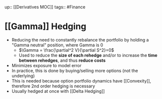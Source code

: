 up:: [[Derivatives MOC]]
tags:: #Finance 
# [[Gamma]] Hedging
- Reducing the need to constantly rebalance the portfolio by holding a "Gamma neutral" position, where Gamma is 0
	- $\Gamma = \frac{\partial^2 V}{\partial S^2}=0$
	- Used to reduce the **size of each rehedge** and/or to increase the **time between rehedges**, and thus **reduce costs**
- Minimizes exposure to model error
- In practice, this is done by buying/selling more options (not the underlying)
- This is needed because option portfolio dynamics have [[Convexity]], therefore 2nd order hedging is necessary
- Usually hedged at once with [[Delta Hedging]]

